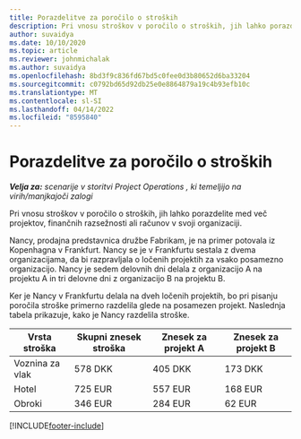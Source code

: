 ```yaml
---
title: Porazdelitve za poročilo o stroških
description: Pri vnosu stroškov v poročilo o stroških, jih lahko porazdelite med več projektov, pravnih oseb ali računov v svoji organizaciji.
author: suvaidya
ms.date: 10/10/2020
ms.topic: article
ms.reviewer: johnmichalak
ms.author: suvaidya
ms.openlocfilehash: 8bd3f9c836fd67bd5c0fee0d3b80652d6ba33204
ms.sourcegitcommit: c0792bd65d92db25e0e8864879a19c4b93efb10c
ms.translationtype: MT
ms.contentlocale: sl-SI
ms.lasthandoff: 04/14/2022
ms.locfileid: "8595840"
---
```

# <a name="distributions-on-an-expense-report"></a>Porazdelitve za poročilo o stroških

_**Velja za:** scenarije v storitvi Project Operations , ki temeljijo na virih/manjkajoči zalogi_

Pri vnosu stroškov v poročilo o stroških, jih lahko porazdelite med več projektov, finančnih razsežnosti ali računov v svoji organizaciji.

Nancy, prodajna predstavnica družbe Fabrikam, je na primer potovala iz Kopenhagna v Frankfurt. Nancy se je v Frankfurtu sestala z dvema organizacijama, da bi razpravljala o ločenih projektih za vsako posamezno organizacijo. Nancy je sedem delovnih dni delala z organizacijo A na projektu A in tri delovne dni z organizacijo B na projektu B.

Ker je Nancy v Frankfurtu delala na dveh ločenih projektih, bo pri pisanju poročila stroške primerno razdelila glede na posamezen projekt. Naslednja tabela prikazuje, kako je Nancy razdelila stroške.

| Vrsta stroška | Skupni znesek stroška | Znesek za projekt A | Znesek za projekt B |
|--------------|----------------------|---------------------------------|---------------------------------|
| Voznina za vlak   | 578 DKK              | 405 DKK                         | 173 DKK                         |
| Hotel        | 725 EUR              | 557 EUR                         | 168 EUR                         |
| Obroki        | 346 EUR              | 284 EUR                         | 62 EUR                          |


[!INCLUDE[footer-include](../includes/footer-banner.md)]